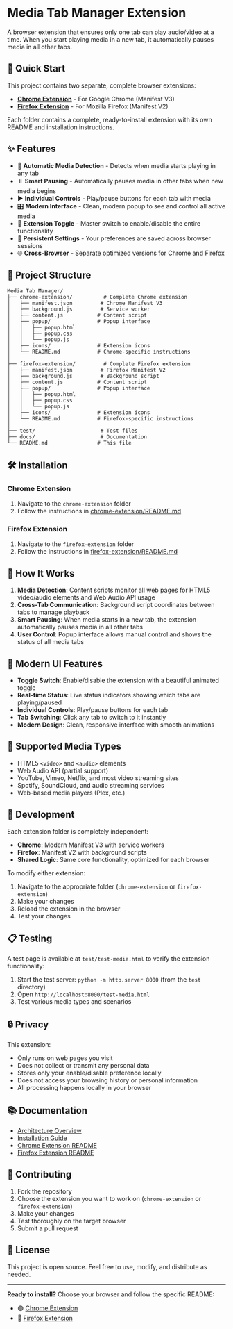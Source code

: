 # Media Tab Manager Extension

A browser extension that ensures only one tab can play audio/video at a time. When you start playing media in a new tab, it automatically pauses media in all other tabs.

## 🚀 Quick Start

This project contains two separate, complete browser extensions:

- **[Chrome Extension](./chrome-extension/)** - For Google Chrome (Manifest V3)
- **[Firefox Extension](./firefox-extension/)** - For Mozilla Firefox (Manifest V2)

Each folder contains a complete, ready-to-install extension with its own README and installation instructions.

## ✨ Features

- 🎵 **Automatic Media Detection** - Detects when media starts playing in any tab
- ⏸️ **Smart Pausing** - Automatically pauses media in other tabs when new media begins
- ▶️ **Individual Controls** - Play/pause buttons for each tab with media
- 🎛️ **Modern Interface** - Clean, modern popup to see and control all active media
- 🔧 **Extension Toggle** - Master switch to enable/disable the entire functionality
- 💾 **Persistent Settings** - Your preferences are saved across browser sessions
- 🌐 **Cross-Browser** - Separate optimized versions for Chrome and Firefox

## 📁 Project Structure

```
Media Tab Manager/
├── chrome-extension/          # Complete Chrome extension
│   ├── manifest.json         # Chrome Manifest V3
│   ├── background.js         # Service worker
│   ├── content.js           # Content script
│   ├── popup/               # Popup interface
│   │   ├── popup.html
│   │   ├── popup.css
│   │   └── popup.js
│   ├── icons/               # Extension icons
│   └── README.md            # Chrome-specific instructions
│
├── firefox-extension/         # Complete Firefox extension
│   ├── manifest.json         # Firefox Manifest V2
│   ├── background.js         # Background script
│   ├── content.js           # Content script
│   ├── popup/               # Popup interface
│   │   ├── popup.html
│   │   ├── popup.css
│   │   └── popup.js
│   ├── icons/               # Extension icons
│   └── README.md            # Firefox-specific instructions
│
├── test/                     # Test files
├── docs/                     # Documentation
└── README.md                # This file
```

## 🛠️ Installation

### Chrome Extension
1. Navigate to the `chrome-extension` folder
2. Follow the instructions in [chrome-extension/README.md](./chrome-extension/README.md)

### Firefox Extension
1. Navigate to the `firefox-extension` folder
2. Follow the instructions in [firefox-extension/README.md](./firefox-extension/README.md)

## 🎯 How It Works

1. **Media Detection**: Content scripts monitor all web pages for HTML5 video/audio elements and Web Audio API usage
2. **Cross-Tab Communication**: Background script coordinates between tabs to manage playback
3. **Smart Pausing**: When media starts in a new tab, the extension automatically pauses media in all other tabs
4. **User Control**: Popup interface allows manual control and shows the status of all media tabs

## 🎨 Modern UI Features

- **Toggle Switch**: Enable/disable the extension with a beautiful animated toggle
- **Real-time Status**: Live status indicators showing which tabs are playing/paused
- **Individual Controls**: Play/pause buttons for each tab
- **Tab Switching**: Click any tab to switch to it instantly
- **Modern Design**: Clean, responsive interface with smooth animations

## 🔧 Supported Media Types

- HTML5 `<video>` and `<audio>` elements
- Web Audio API (partial support)
- YouTube, Vimeo, Netflix, and most video streaming sites
- Spotify, SoundCloud, and audio streaming services
- Web-based media players (Plex, etc.)

## 🚀 Development

Each extension folder is completely independent:

- **Chrome**: Modern Manifest V3 with service workers
- **Firefox**: Manifest V2 with background scripts
- **Shared Logic**: Same core functionality, optimized for each browser

To modify either extension:
1. Navigate to the appropriate folder (`chrome-extension` or `firefox-extension`)
2. Make your changes
3. Reload the extension in the browser
4. Test your changes

## 📋 Testing

A test page is available at `test/test-media.html` to verify the extension functionality:

1. Start the test server: `python -m http.server 8000` (from the `test` directory)
2. Open `http://localhost:8000/test-media.html`
3. Test various media types and scenarios

## 🔒 Privacy

This extension:
- Only runs on web pages you visit
- Does not collect or transmit any personal data
- Stores only your enable/disable preference locally
- Does not access your browsing history or personal information
- All processing happens locally in your browser

## 📚 Documentation

- [Architecture Overview](./docs/ARCHITECTURE.md)
- [Installation Guide](./docs/INSTALLATION.md)
- [Chrome Extension README](./chrome-extension/README.md)
- [Firefox Extension README](./firefox-extension/README.md)

## 🤝 Contributing

1. Fork the repository
2. Choose the extension you want to work on (`chrome-extension` or `firefox-extension`)
3. Make your changes
4. Test thoroughly on the target browser
5. Submit a pull request

## 📄 License

This project is open source. Feel free to use, modify, and distribute as needed.

---

**Ready to install?** Choose your browser and follow the specific README:
- 🟢 [Chrome Extension](./chrome-extension/README.md)
- 🦊 [Firefox Extension](./firefox-extension/README.md) 